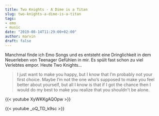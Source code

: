 ```yaml
---
title: Two Knights - A Dime is a Titan
slug: two-knights-a-dime-is-a-titan
tags:
- emo
- music
date: "2019-08-14T11:29:00+02:00"
author: marvin
draft: false
---
```

Manchmal finde ich Emo Songs und es entsteht eine Dringlichkeit in dem Neuerleben von Teenager Gefühlen in mir. Es spült fast schon zu viel Verlebtes empor. Heute Two Knights...

> I just want to make you happy, but I know that I’m probably not your first choice. Maybe I’m not the one who’s supposed to make you feel better about yourself, but all I know is that if I got the chance then I would do my best to make you realize that you shouldn't be alone.

{{< youtube XyWKKgAQOpw >}}

{{< youtube _oQ_TD_k9sc >}}